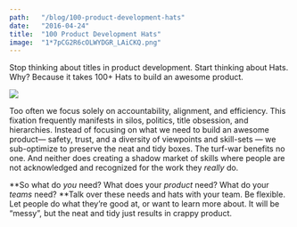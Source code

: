 ```yaml
---
path:	"/blog/100-product-development-hats"
date:	"2016-04-24"
title:	"100 Product Development Hats"
image:	"1*7pCG2R6cOLWYDGR_LAiCKQ.png"
---
```


Stop thinking about titles in product development. Start thinking about Hats. Why? Because it takes 100+ Hats to build an awesome product.

![](/images/1*7pCG2R6cOLWYDGR_LAiCKQ.png)

Too often we focus solely on accountability, alignment, and efficiency. This fixation frequently manifests in silos, politics, title obsession, and hierarchies. Instead of focusing on what we need to build an awesome product— safety, trust, and a diversity of viewpoints and skill-sets — we sub-optimize to preserve the neat and tidy boxes. The turf-war benefits no one. And neither does creating a shadow market of skills where people are not acknowledged and recognized for the work they *really* do.

**So what do *you* need? What does your *product* need? What do your *teams* need? **Talk over these needs and hats with your team. Be flexible. Let people do what they’re good at, or want to learn more about. It will be “messy”, but the neat and tidy just results in crappy product.

